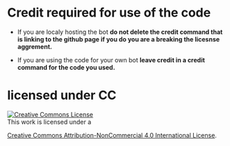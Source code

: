 # Credit required for use of the code 
- If you are localy hosting the bot <B>do not delete the credit command that is linking to the github page if you do you are a breaking the licesnse aggrement.</b>

- If you are using the code for your own bot <b>leave credit in a credit command for the code you used.</b>

# licensed under CC 
<a rel="license" href="http://creativecommons.org/licenses/by-nc/4.0/"><img alt="Creative Commons License" style="border-width:0" src="https://i.creativecommons.org/l/by-nc/4.0/88x31.png" /></a><br />This work is licensed under a <a rel="license" href="http://creativecommons.org/licenses/by-nc/4.0/">

Creative Commons Attribution-NonCommercial 4.0 International License</a>.

